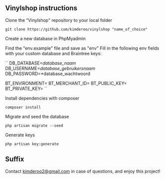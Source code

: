 ## Vinylshop instructions

Clone the "Vinylshop" repository to your local folder 

``git clone https://github.com/kimderoo/vinylshop "name_of_choice"``


Create a new database in PhpMyadmin



Find the "env.example" file and save as "env"
Fill in the following env fields with your custom database and Braintree keys:

``
DB_DATABASE=*database_naam*
DB_USERNAME=*database_gebruikersnaam*
DB_PASSWORD=*database_wachtwoord

BT_ENVIRONMENT=
BT_MERCHANT_ID=
BT_PUBLIC_KEY=
BT_PRIVATE_KEY=
``


Install dependencies with composer

``composer install``


Migrate and seed the database

``php artisan migrate --seed``


Generate keys

``php artisan key:generate``





## Suffix
Contact kimderoo2@gmail.com in case of questions, and enjoy this project!